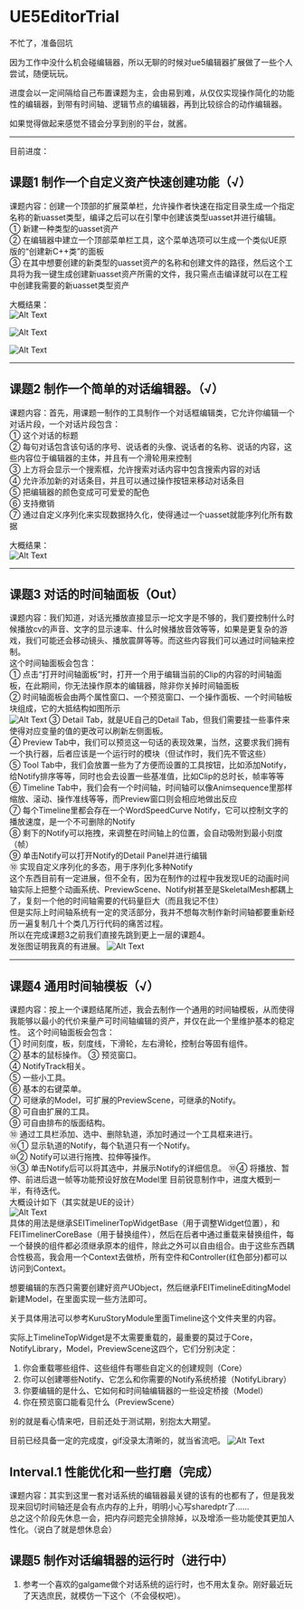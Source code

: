 # UE5EditorTrial

不忙了，准备回坑  

因为工作中没什么机会碰编辑器，所以无聊的时候对ue5编辑器扩展做了一些个人尝试，随便玩玩。  
  

进度会以一定间隔给自己布置课题为主，会由易到难，从仅仅实现操作简化的功能性的编辑器，到带有时间轴、逻辑节点的编辑器，再到比较综合的动作编辑器。    

如果觉得做起来感觉不错会分享到别的平台，就酱。   

---
目前进度：  
## 课题1 制作一个自定义资产快速创建功能（√）  
课题内容：创建一个顶部的扩展菜单栏，允许操作者快速在指定目录生成一个指定名称的新uasset类型，编译之后可以在引擎中创建该类型uasset并进行编辑。  
① 新建一种类型的uasset资产  
② 在编辑器中建立一个顶部菜单栏工具，这个菜单选项可以生成一个类似UE原版的“创建新C++类”的面板  
③ 在其中想要创建的新类型的uasset资产的名称和创建文件的路径，然后这个工具将为我一键生成创建新uasset资产所需的文件，我只需点击编译就可以在工程中创建我需要的新uasset类型资产  

大概结果：  
![Alt Text](./MAIJIAXIU/Chap1/p1.png)  
  
![Alt Text](./MAIJIAXIU/Chap1/p2.png)

![Alt Text](./MAIJIAXIU/Chap1/p3.png)

---
## 课题2 制作一个简单的对话编辑器。（√）  
课题内容：首先，用课题一制作的工具制作一个对话框编辑类，它允许你编辑一个对话片段，一个对话片段包含：  
① 这个对话的标题  
② 每句对话包含该句话的序号、说话者的头像、说话者的名称、说话的内容，这些内容位于编辑器的主体，并且有一个滑轮用来控制  
③ 上方将会显示一个搜索框，允许搜索对话内容中包含搜索内容的对话  
④ 允许添加新的对话条目，并且可以通过操作按钮来移动对话条目  
⑤ 把编辑器的颜色变成可可爱爱的配色  
⑥ 支持撤销  
⑦ 通过自定义序列化来实现数据持久化，使得通过一个uasset就能序列化所有数据  

大概结果：  
![Alt Text](./MAIJIAXIU/Chap2/p1.png)


---
## 课题3 对话的时间轴面板（Out）  
课题内容：我们知道，对话光播放直接显示一坨文字是不够的，我们要控制什么时候播放cv的声音、文字的显示速率、什么时候播放音效等等，如果是更复杂的游戏，我们可能还会移动镜头、播放震屏等等。而这些内容我们可以通过时间轴来控制。  
这个时间轴面板会包含：  
① 点击“打开时间轴面板”时，打开一个用于编辑当前的Clip的内容的时间轴面板，在此期间，你无法操作原本的编辑器，除非你关掉时间轴面板  
② 时间轴面板会由两个属性窗口、一个预览窗口、一个操作面板、一个时间轴板块组成，它的大抵结构如图所示  
![Alt Text](./MAIJIAXIU/Chap3/p1.png)
③ Detail Tab，就是UE自己的Detail Tab，但我们需要挂一些事件来使得对应变量的值的更改可以刷新左侧面板。  
④ Preview Tab中，我们可以预览这一句话的表现效果，当然，这要求我们拥有一个执行器，后者应该是一个运行时的模块（但试作时，我们先不管这些）  
⑤ Tool Tab中，我们会放置一些为了方便而设置的工具按钮，比如添加Notify，给Notify排序等等，同时也会去设置一些基准值，比如Clip的总时长，帧率等等  
⑥ Timeline Tab中，我们会有一个时间轴，时间轴可以像Animsequence里那样缩放、滚动、操作准线等等，而Preview窗口则会相应地做出反应  
⑦ 每个Timeline里都会存在一个WordSpeedCurve Notify，它可以控制文字的播放速度，是一个不可删除的Notify  
⑧ 剩下的Notify可以拖拽，来调整在时间轴上的位置，会自动吸附到最小刻度（帧）  
⑨ 单击Notify可以打开Notify的Detail Panel并进行编辑  
⑩ 实现自定义序列化的多态，用于序列化多种Notify  
这个东西目前有一定进展，但不全有，因为在制作的过程中我发现UE的动画时间轴实际上把整个动画系统、PreviewScene、Notify树甚至是SkeletalMesh都耦上了，复刻一个他的时间轴需要的代码量巨大（而且我记不住）  
但是实际上时间轴系统有一定的灵活部分，我并不想每次制作新时间轴都要重新经历一遍复制几十个类几万行代码的痛苦过程。  
所以在完成课题3之前我们直接先跳到更上一层的课题4。  
发张图证明我真的有进展。
![Alt Text](./MAIJIAXIU/Chap3/p2.png)  

---
## 课题4 通用时间轴模板（√） 
课题内容：按上一个课题结尾所述，我会去制作一个通用的时间轴模板，从而使得我能够以最小的代价来量产可时间轴编辑的资产，并仅在此一个里维护基本的稳定性。
这个时间轴面板会包含：  
① 时间刻度，板，刻度线，下滑轮，左右滑轮，控制台等固有组件。  
② 基本的鼠标操作。
③ 预览窗口。  
④ NotifyTrack相关。  
⑤ 一些小工具。  
⑥ 基本的右键菜单。  
⑦ 可继承的Model，可扩展的PreviewScene，可继承的Notify。  
⑧ 可自由扩展的工具。  
⑨ 可自由排布的版面结构。  
⑩ 通过工具栏添加、选中、删除轨道，添加时通过一个工具框来进行。  
⑩① 显示轨道的Notify，每个轨道只有一个Notify。  
⑩② Notify可以进行拖拽、拉伸等操作。  
⑩③ 单击Notify后可以将其选中，并展示Notify的详细信息。
⑩④ 将播放、暂停、前进后退一帧等功能预设好放在Model里
目前锐意制作中，进度大概到一半，有待迭代。  
大概设计如下（其实就是UE的设计）  
![Alt Text](./MAIJIAXIU/Chap4/p2.png)  
具体的用法是继承SEITimelinerTopWidgetBase（用于调整Widget位置），和FEITimelinerCoreBase（用于替换组件），然后在后者中通过重载来替换组件，每一个替换的组件都必须继承原本的组件，除此之外可以自由组合。由于这些东西耦合性极高，我会用一个Context去做桥，所有空件和Controller(红色部分)都可以访问到Context。

想要编辑的东西只需要创建好资产UObject，然后继承FEITimelineEditingModel新建Model，在里面实现一些方法即可。  

关于具体用法可以参考KuruStoryModule里面Timeline这个文件夹里的内容。

实际上TimelineTopWidget是不太需要重载的，最重要的莫过于Core，NotifyLibrary，Model，PreviewScene这四个，它们分别决定：

1. 你会重载哪些组件、这些组件有哪些自定义的创建规则（Core）
2. 你可以创建哪些Notify、它怎么和你需要的Notify系统桥接（NotifyLibrary）
3. 你要编辑的是什么、它如何和时间轴编辑器的一些设定桥接（Model）
4. 你在预览窗口能看见什么（PreviewScene）

别的就是看心情来吧，目前还处于测试期，别抱太大期望。

目前已经具备一定的完成度，gif没录太清晰的，就当省流吧。
![Alt Text](./MAIJIAXIU/Chap4/p4.gif)  


## Interval.1 性能优化和一些打磨（完成）
课题内容：其实到这里一套对话系统的编辑器最关键的该有的也都有了，但是我发现来回切时间轴还是会有点内存的上升，明明小心写sharedptr了……  
总之这个阶段先休息一会，把内存问题完全排除掉，以及增添一些功能使其更加人性化。（说白了就是想休息会）  

## 课题5 制作对话编辑器的运行时（进行中）

1. 参考一个喜欢的galgame做个对话系统的运行时，也不用太复杂。刚好最近玩了天选庶民，就模仿一下这个（不会侵权吧）。
